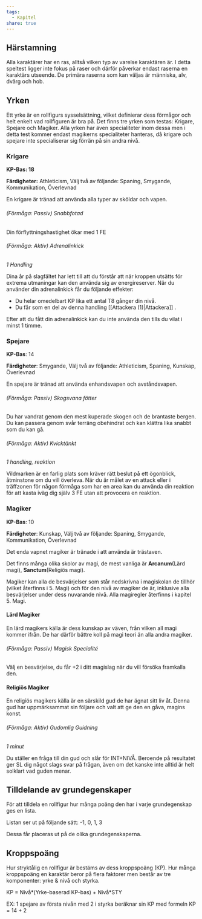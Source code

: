 ```yaml
---
tags:
  - Kapitel
share: true
---
```

## Härstamning
Alla karaktärer har en ras, alltså vilken typ av varelse karaktären är. I detta speltest ligger inte fokus på raser och därför påverkar endast raserna en karaktärs utseende. De primära raserna som kan väljas är människa, alv, dvärg och hob.
## Yrken  

Ett yrke är en rollfigurs sysselsättning, vilket definierar dess förmågor och helt enkelt vad rollfiguren är bra på. Det finns tre yrken som testas: Krigare, Spejare och Magiker. Alla yrken har även specialiteter inom dessa men i detta test kommer endast magikerns specialiteter hanteras, då krigare och spejare inte specialiserar sig förrän på sin andra nivå. 

### Krigare
**KP-Bas: 18**

**Färdigheter:** Athleticism, Välj två av följande: Spaning, Smygande, Kommunikation, Överlevnad

En krigare är tränad att använda alla typer av sköldar och vapen. 

###### (Förmåga: Passiv) Snabbfotad
Din förflyttningshastighet ökar med 1 FE

###### (Förmåga: Aktiv) Adrenalinkick 
*1 Handling*

Dina år på slagfältet har lett till att du förstår att när kroppen utsätts för extrema utmaningar kan den använda sig av energireserver. När du använder din adrenalinkick får du följande effekter:
- Du helar omedelbart KP lika ett antal T8 gånger din nivå.
- Du får som en del av denna handling [[Attackera (1)|Attackera]] .

Efter att du fått din adrenalinkick kan du inte använda den tills du vilat i minst 1 timme.

### Spejare
**KP-Bas**: 14

**Färdigheter**: Smygande, Välj två av följande: Athleticism, Spaning, Kunskap, Överlevnad

En spejare är tränad att använda enhandsvapen och avståndsvapen.

###### (Förmåga: Passiv) Skogsvana fötter
Du har vandrat genom den mest kuperade skogen och de brantaste bergen. Du kan passera genom svår terräng obehindrat och kan klättra lika snabbt som du kan gå.

###### (Förmåga: Aktiv) Kvicktänkt
*1 handling, reaktion*

Vildmarken är en farlig plats som kräver rätt beslut på ett ögonblick, åtminstone om du vill överleva. När du är målet av en attack eller i träffzonen för någon förmåga som har en area kan du använda din reaktion för att kasta iväg dig själv 3 FE utan att provocera en reaktion. 

### Magiker
**KP-Bas**: 10

**Färdigheter**: Kunskap, Välj två av följande: Spaning, Smygande, Kommunikation, Överlevnad

Det enda vapnet magiker är tränade i att använda är trästaven. 

Det finns många olika skolor av magi, de mest vanliga är **Arcanum**(Lärd magi), **Sanctum**(Religiös magi).

Magiker kan alla de besvärjelser som står nedskrivna i magiskolan de tillhör (vilket återfinns i 5. Magi) och för den nivå av magiker de är, inklusive alla besvärjelser under dess nuvarande nivå. Alla magiregler återfinns i kapitel 5. Magi. 

#### Lärd Magiker

En lärd magikers källa är dess kunskap av väven, från vilken all magi kommer ifrån. De har därför bättre koll på magi teori än alla andra magiker.

###### (Förmåga: Passiv) Magisk Specialité
Välj en besvärjelse, du får +2 i ditt magislag när du vill försöka framkalla den.

#### Religiös Magiker
En religiös magikers källa är en särskild gud de har ägnat sitt liv åt. Denna gud har uppmärksammat sin följare och valt att ge den en gåva, magins konst.

###### (Förmåga: Aktiv) Gudomlig Guidning
*1 minut*

Du ställer en fråga till din gud och slår för INT+NIVÅ. Beroende på resultatet ger SL dig något slags svar på frågan, även om det kanske inte alltid är helt solklart vad guden menar.
## Tilldelande av grundegenskaper
För att tilldela en rollfigur hur många poäng den har i varje grundegenskap ges en lista. 

Listan ser ut på följande sätt: -1, 0, 1, 3

Dessa får placeras ut på de olika grundegenskaperna.


## Kroppspoäng 
Hur stryktålig en rollfigur är bestäms av dess kroppspoäng (KP). Hur många kroppspoäng en karaktär beror på flera faktorer men består av tre komponenter: yrke & nivå och styrka. 

KP = Nivå*(Yrke-baserad KP-bas) + Nivå\*STY

EX: 1 spejare av första nivån med 2 i styrka beräknar sin KP med formeln KP = 14 + 2

